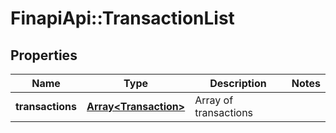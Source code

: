 # FinapiApi::TransactionList

## Properties
Name | Type | Description | Notes
------------ | ------------- | ------------- | -------------
**transactions** | [**Array&lt;Transaction&gt;**](Transaction.md) | Array of transactions | 


